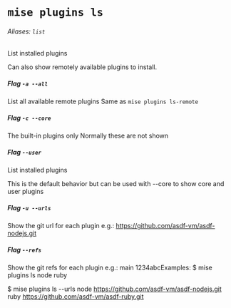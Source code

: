 # `mise plugins ls`

###### Aliases: `list`

List installed plugins

Can also show remotely available plugins to install.

##### Flag `-a --all`

List all available remote plugins
Same as `mise plugins ls-remote`

##### Flag `-c --core`

The built-in plugins only
Normally these are not shown

##### Flag `--user`

List installed plugins

This is the default behavior but can be used with --core
to show core and user plugins

##### Flag `-u --urls`

Show the git url for each plugin
e.g.: https://github.com/asdf-vm/asdf-nodejs.git

##### Flag `--refs`

Show the git refs for each plugin
e.g.: main 1234abcExamples:
  $ mise plugins ls
  node
  ruby

  $ mise plugins ls --urls
  node    https://github.com/asdf-vm/asdf-nodejs.git
  ruby    https://github.com/asdf-vm/asdf-ruby.git
